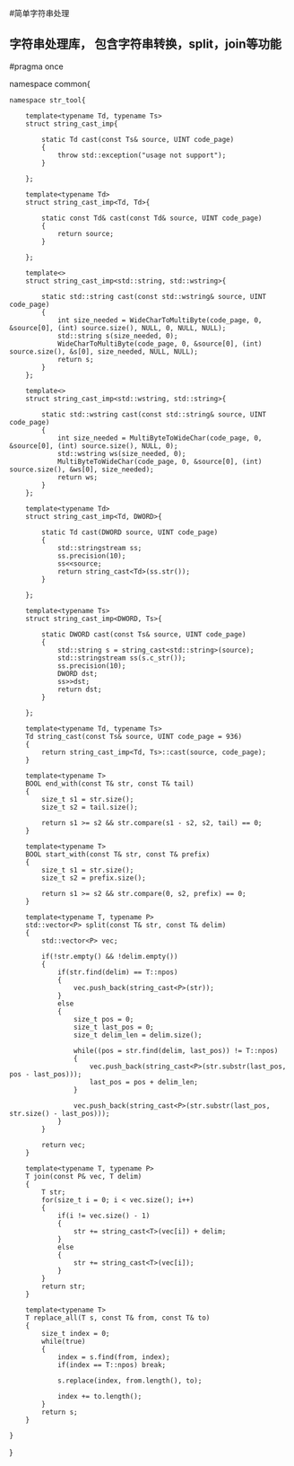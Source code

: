 #简单字符串处理
## 字符串处理库， 包含字符串转换，split，join等功能

#pragma once

namespace common{

	namespace str_tool{

		template<typename Td, typename Ts> 
		struct string_cast_imp{

			static Td cast(const Ts& source, UINT code_page)
			{
				throw std::exception("usage not support");
			}

		};

		template<typename Td>
		struct string_cast_imp<Td, Td>{

			static const Td& cast(const Td& source, UINT code_page)
			{
				return source;
			}

		};

		template<>
		struct string_cast_imp<std::string, std::wstring>{

			static std::string cast(const std::wstring& source, UINT code_page)
			{
				int size_needed = WideCharToMultiByte(code_page, 0, &source[0], (int) source.size(), NULL, 0, NULL, NULL);
				std::string s(size_needed, 0);
				WideCharToMultiByte(code_page, 0, &source[0], (int) source.size(), &s[0], size_needed, NULL, NULL);
				return s;
			}
		};

		template<>
		struct string_cast_imp<std::wstring, std::string>{

			static std::wstring cast(const std::string& source, UINT code_page)
			{
				int size_needed = MultiByteToWideChar(code_page, 0, &source[0], (int) source.size(), NULL, 0);
				std::wstring ws(size_needed, 0);
				MultiByteToWideChar(code_page, 0, &source[0], (int) source.size(), &ws[0], size_needed);
				return ws;
			}
		};

		template<typename Td>
		struct string_cast_imp<Td, DWORD>{

			static Td cast(DWORD source, UINT code_page)
			{
				std::stringstream ss;
				ss.precision(10);
				ss<<source;
				return string_cast<Td>(ss.str());
			}

		};

		template<typename Ts>
		struct string_cast_imp<DWORD, Ts>{

			static DWORD cast(const Ts& source, UINT code_page)
			{
				std::string s = string_cast<std::string>(source);
				std::stringstream ss(s.c_str());
				ss.precision(10);
				DWORD dst;
				ss>>dst;
				return dst;
			}

		};

		template<typename Td, typename Ts>
		Td string_cast(const Ts& source, UINT code_page = 936)
		{
			return string_cast_imp<Td, Ts>::cast(source, code_page);
		}

		template<typename T>
		BOOL end_with(const T& str, const T& tail)
		{
			size_t s1 = str.size();
			size_t s2 = tail.size();

			return s1 >= s2 && str.compare(s1 - s2, s2, tail) == 0;
		}

		template<typename T>
		BOOL start_with(const T& str, const T& prefix)
		{
			size_t s1 = str.size();
			size_t s2 = prefix.size();

			return s1 >= s2 && str.compare(0, s2, prefix) == 0;
		}

		template<typename T, typename P> 
		std::vector<P> split(const T& str, const T& delim)
		{
			std::vector<P> vec;

			if(!str.empty() && !delim.empty())
			{
				if(str.find(delim) == T::npos)
				{
					vec.push_back(string_cast<P>(str));
				}
				else
				{
					size_t pos = 0;
					size_t last_pos = 0;
					size_t delim_len = delim.size();

					while((pos = str.find(delim, last_pos)) != T::npos)
					{
						vec.push_back(string_cast<P>(str.substr(last_pos, pos - last_pos)));
						last_pos = pos + delim_len;
					}

					vec.push_back(string_cast<P>(str.substr(last_pos, str.size() - last_pos)));
				}
			}

			return vec;
		}

		template<typename T, typename P> 
		T join(const P& vec, T delim)
		{
			T str;
			for(size_t i = 0; i < vec.size(); i++)
			{
				if(i != vec.size() - 1)
				{
					str += string_cast<T>(vec[i]) + delim;
				}
				else
				{
					str += string_cast<T>(vec[i]);
				}
			}
			return str;
		}

		template<typename T>
		T replace_all(T s, const T& from, const T& to)
		{
			size_t index = 0;
			while(true)
			{
				index = s.find(from, index);
				if(index == T::npos) break;

				s.replace(index, from.length(), to);

				index += to.length();
			}
			return s;
		}

	}

}
